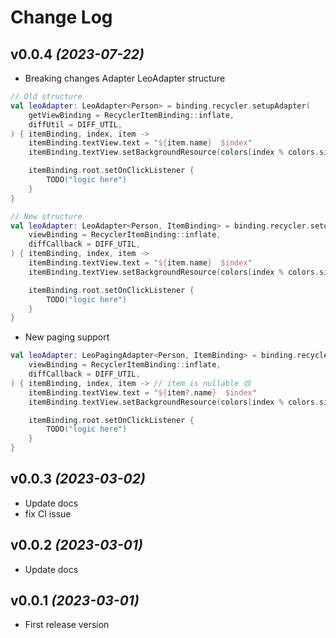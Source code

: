 # Change Log

## v0.0.4 *(2023-07-22)*

- Breaking changes Adapter LeoAdapter structure
```kotlin
// Old structure
val leoAdapter: LeoAdapter<Person> = binding.recycler.setupAdapter(
    getViewBinding = RecyclerItemBinding::inflate,
    diffUtil = DIFF_UTIL,
) { itemBinding, index, item ->
    itemBinding.textView.text = "${item.name}  $index"
    itemBinding.textView.setBackgroundResource(colors[index % colors.size])

    itemBinding.root.setOnClickListener {
        TODO("logic here")
    }
}

// New structure
val leoAdapter: LeoAdapter<Person, ItemBinding> = binding.recycler.setupAdapter(
    viewBinding = RecyclerItemBinding::inflate,
    diffCallback = DIFF_UTIL,
) { itemBinding, index, item ->
    itemBinding.textView.text = "${item.name}  $index"
    itemBinding.textView.setBackgroundResource(colors[index % colors.size])

    itemBinding.root.setOnClickListener {
        TODO("logic here")
    }
}
```

- New paging support

```kotlin
val leoAdapter: LeoPagingAdapter<Person, ItemBinding> = binding.recycler.setupPagingAdapter(
    viewBinding = RecyclerItemBinding::inflate,
    diffCallback = DIFF_UTIL,
) { itemBinding, index, item -> // item is nullable 😢
    itemBinding.textView.text = "${item?.name}  $index"
    itemBinding.textView.setBackgroundResource(colors[index % colors.size])

    itemBinding.root.setOnClickListener {
        TODO("logic here")
    }
}
```

## v0.0.3 *(2023-03-02)*

- Update docs
- fix CI issue

## v0.0.2 *(2023-03-01)*

- Update docs

## v0.0.1 *(2023-03-01)*

- First release version